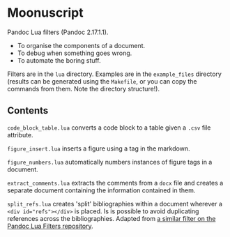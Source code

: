 # Moonuscript

Pandoc Lua filters (Pandoc 2.17.1.1).

- To organise the components of a document.
- To debug when something goes wrong.
- To automate the boring stuff.

Filters are in the `lua` directory. Examples are in the `example_files` directory (results can be generated using the `Makefile`, or you can copy the commands from them. Note the directory structure!).

## Contents

`code_block_table.lua` converts a code block to a table given a `.csv` file attribute.

`figure_insert.lua` inserts a figure using a tag in the markdown.

`figure_numbers.lua` automatically numbers instances of figure tags in a document.

`extract_comments.lua` extracts the comments from a `docx` file and creates a separate document containing the information contained in them.

`split_refs.lua` creates 'split' bibliographies within a document wherever a `<div id="refs"></div>` is placed. Is is possible to avoid duplicating references across the bibliographies. Adapted from [a similar filter on the Pandoc Lua Filters repository](https://github.com/pandoc/lua-filters/tree/master/multiple-bibliographies).
